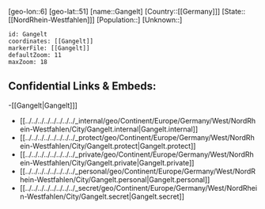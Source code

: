 ﻿---
location: [51,6]
mapzoom: [7,12] 
mapmarker: city 
type: City
tags:
- geo/City


SpocWebEntityId: 30357
isDeleted: false
confidential: public

---
[geo-lon::6]
[geo-lat::51]
[name::Gangelt]
[Country::[[Germany]]]
[State::[[NordRhein-Westfahlen]]]
[Population::]
[Unknown::]


```leaflet
id: Gangelt
coordinates: [[Gangelt]]
markerFile: [[Gangelt]]
defaultZoom: 11 
maxZoom: 18
```


## Confidential Links & Embeds: 
-[[Gangelt|Gangelt]]] 
- [[../../../../../../../../_internal/geo/Continent/Europe/Germany/West/NordRhein-Westfahlen/City/Gangelt.internal|Gangelt.internal]] 
- [[../../../../../../../../_protect/geo/Continent/Europe/Germany/West/NordRhein-Westfahlen/City/Gangelt.protect|Gangelt.protect]] 
- [[../../../../../../../../_private/geo/Continent/Europe/Germany/West/NordRhein-Westfahlen/City/Gangelt.private|Gangelt.private]] 
- [[../../../../../../../../_personal/geo/Continent/Europe/Germany/West/NordRhein-Westfahlen/City/Gangelt.personal|Gangelt.personal]] 
- [[../../../../../../../../_secret/geo/Continent/Europe/Germany/West/NordRhein-Westfahlen/City/Gangelt.secret|Gangelt.secret]] 
